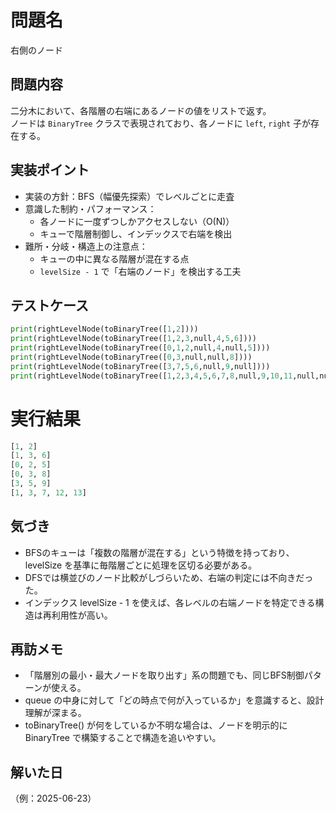 # 問題名
右側のノード

## 問題内容
二分木において、各階層の右端にあるノードの値をリストで返す。  
ノードは `BinaryTree` クラスで表現されており、各ノードに `left`, `right` 子が存在する。

## 実装ポイント
- 実装の方針：BFS（幅優先探索）でレベルごとに走査
- 意識した制約・パフォーマンス：
  - 各ノードに一度ずつしかアクセスしない（O(N)）
  - キューで階層制御し、インデックスで右端を検出
- 難所・分岐・構造上の注意点：
  - キューの中に異なる階層が混在する点
  - `levelSize - 1` で「右端のノード」を検出する工夫

## テストケース
```python
print(rightLevelNode(toBinaryTree([1,2])))
print(rightLevelNode(toBinaryTree([1,2,3,null,4,5,6])))
print(rightLevelNode(toBinaryTree([0,1,2,null,4,null,5])))
print(rightLevelNode(toBinaryTree([0,3,null,null,8])))
print(rightLevelNode(toBinaryTree([3,7,5,6,null,9,null])))
print(rightLevelNode(toBinaryTree([1,2,3,4,5,6,7,8,null,9,10,11,null,null,12,null,13])))
```

# 実行結果
```python
[1, 2]
[1, 3, 6]
[0, 2, 5]
[0, 3, 8]
[3, 5, 9]
[1, 3, 7, 12, 13]
```
## 気づき
- BFSのキューは「複数の階層が混在する」という特徴を持っており、levelSize を基準に毎階層ごとに処理を区切る必要がある。
- DFSでは横並びのノード比較がしづらいため、右端の判定には不向きだった。
- インデックス levelSize - 1 を使えば、各レベルの右端ノードを特定できる構造は再利用性が高い。

## 再訪メモ
- 「階層別の最小・最大ノードを取り出す」系の問題でも、同じBFS制御パターンが使える。
- queue の中身に対して「どの時点で何が入っているか」を意識すると、設計理解が深まる。
- toBinaryTree() が何をしているか不明な場合は、ノードを明示的に BinaryTree で構築することで構造を追いやすい。
## 解いた日
（例：2025-06-23）
